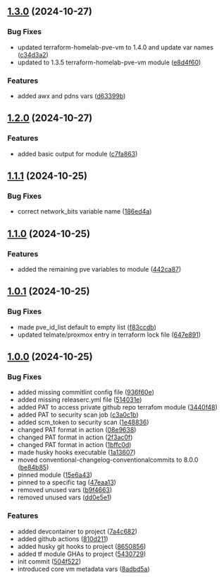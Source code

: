 ## [1.3.0](https://github.com/Johnny-Knighten/terraform-homelab-pve-vm-cluster/compare/1.2.0...1.3.0) (2024-10-27)

### Bug Fixes

* updated terraform-homelab-pve-vm to 1.4.0 and update var names ([c34d3a2](https://github.com/Johnny-Knighten/terraform-homelab-pve-vm-cluster/commit/c34d3a2d0ed18ea6422779ff3099a36f797ffa72))
* updated to 1.3.5 terraform-homelab-pve-vm module ([e8d4f60](https://github.com/Johnny-Knighten/terraform-homelab-pve-vm-cluster/commit/e8d4f60d0012944fb065c41a48f3a1b0df359c30))

### Features

* added awx and pdns vars ([d63399b](https://github.com/Johnny-Knighten/terraform-homelab-pve-vm-cluster/commit/d63399b31f1dd0ae73e33ea6974d986a3a7e259e))

## [1.2.0](https://github.com/Johnny-Knighten/terraform-homelab-pve-vm-cluster/compare/1.1.1...1.2.0) (2024-10-27)

### Features

* added basic output for module ([c7fa863](https://github.com/Johnny-Knighten/terraform-homelab-pve-vm-cluster/commit/c7fa8637781158045ca6218710385054cadeeca8))

## [1.1.1](https://github.com/Johnny-Knighten/terraform-homelab-pve-vm-cluster/compare/1.1.0...1.1.1) (2024-10-25)

### Bug Fixes

* correct network_bits variable name ([186ed4a](https://github.com/Johnny-Knighten/terraform-homelab-pve-vm-cluster/commit/186ed4a6605435899c3ef15e24a0c4ffcd44eb7a))

## [1.1.0](https://github.com/Johnny-Knighten/terraform-homelab-pve-vm-cluster/compare/1.0.1...1.1.0) (2024-10-25)

### Features

* added the remaining pve variables to module ([442ca87](https://github.com/Johnny-Knighten/terraform-homelab-pve-vm-cluster/commit/442ca87d25be401d95081cee4d39ffa27841a40a))

## [1.0.1](https://github.com/Johnny-Knighten/terraform-homelab-pve-vm-cluster/compare/1.0.0...1.0.1) (2024-10-25)

### Bug Fixes

* made pve_id_list default to empty list ([f83ccdb](https://github.com/Johnny-Knighten/terraform-homelab-pve-vm-cluster/commit/f83ccdb88acf12f15af5e1225186f3eaf636523e))
* updated telmate/proxmox entry in terraform lock file ([647e891](https://github.com/Johnny-Knighten/terraform-homelab-pve-vm-cluster/commit/647e8919fb951129c185c656a58ef28202fee8fc))

## [1.0.0](https://github.com/Johnny-Knighten/terraform-homelab-pve-vm-cluster/compare/...1.0.0) (2024-10-25)

### Bug Fixes

* added missing commitlint config file ([936f60e](https://github.com/Johnny-Knighten/terraform-homelab-pve-vm-cluster/commit/936f60e600a4678ab4f9abaf6afb11fcad493c94))
* added missing releaserc.yml file ([514031e](https://github.com/Johnny-Knighten/terraform-homelab-pve-vm-cluster/commit/514031e1164cc99477f26eae7147a34d2fea140a))
* added PAT to access private github repo terrafom module ([3440f48](https://github.com/Johnny-Knighten/terraform-homelab-pve-vm-cluster/commit/3440f48926d6ceae9db984b920fda83ff89bfe7b))
* added PAT to security scan job ([c3a0c1b](https://github.com/Johnny-Knighten/terraform-homelab-pve-vm-cluster/commit/c3a0c1b4332b82fb5f5779afaf79c9c6879503f4))
* added scm_token to security scan ([1e48836](https://github.com/Johnny-Knighten/terraform-homelab-pve-vm-cluster/commit/1e48836811594f5e6e6fdba2c4cc2c21129c78aa))
* changed PAT format in action ([08e9638](https://github.com/Johnny-Knighten/terraform-homelab-pve-vm-cluster/commit/08e9638b393dc2de728fc249be8b19301ac186d8))
* changed PAT format in action ([2f3ac0f](https://github.com/Johnny-Knighten/terraform-homelab-pve-vm-cluster/commit/2f3ac0f43d2e31b03eeb217cc90ab9f4778f628c))
* changed PAT format in action ([1bffc0d](https://github.com/Johnny-Knighten/terraform-homelab-pve-vm-cluster/commit/1bffc0d323e18a7d07893f8ffc10b40bac007c68))
* made husky hooks executable ([1a13607](https://github.com/Johnny-Knighten/terraform-homelab-pve-vm-cluster/commit/1a1360715740a415f63b8bfdba5462ce0f63febb))
* moved conventional-changelog-conventionalcommits to 8.0.0 ([be84b85](https://github.com/Johnny-Knighten/terraform-homelab-pve-vm-cluster/commit/be84b858cabdb97961ae4691d95ea401d1c2d213))
* pinned module ([15e6a43](https://github.com/Johnny-Knighten/terraform-homelab-pve-vm-cluster/commit/15e6a43dbb389b7fc2873bccbcf0809125d7e6a6))
* pinned to a specific tag ([47eaa13](https://github.com/Johnny-Knighten/terraform-homelab-pve-vm-cluster/commit/47eaa13acd5b437284917d2be40af28fd03edbba))
* removed unused vars ([b9f4663](https://github.com/Johnny-Knighten/terraform-homelab-pve-vm-cluster/commit/b9f4663d32318cc82ee33ac8a316e9ce3fd277a4))
* removed unused vars ([dd0e5e1](https://github.com/Johnny-Knighten/terraform-homelab-pve-vm-cluster/commit/dd0e5e170ce3ea7132931563c0891f59f53f465c))

### Features

* added devcontainer to project ([7a4c682](https://github.com/Johnny-Knighten/terraform-homelab-pve-vm-cluster/commit/7a4c68277449d81a5fc9d85433c35138bf7b75e2))
* added github actions ([810d211](https://github.com/Johnny-Knighten/terraform-homelab-pve-vm-cluster/commit/810d211ef750948f98eb3445016f14f34a6911aa))
* added husky git hooks to project ([8650856](https://github.com/Johnny-Knighten/terraform-homelab-pve-vm-cluster/commit/865085623fb43b841bec592f3122efd5b02a6cc4))
* added tf module GHAs to project ([5430729](https://github.com/Johnny-Knighten/terraform-homelab-pve-vm-cluster/commit/5430729751555928827d720f51fd2d436eaf10dd))
* init commit ([504f522](https://github.com/Johnny-Knighten/terraform-homelab-pve-vm-cluster/commit/504f522d78b9823edb276fca59c37ea5b3d47680))
* introduced core vm metadata vars ([8adbd5a](https://github.com/Johnny-Knighten/terraform-homelab-pve-vm-cluster/commit/8adbd5afad4d9c9f69b5cc0266afe4a0690a2764))
